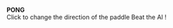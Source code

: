 **PONG**                                                                 
Click to change the direction of the paddle
Beat the AI !
